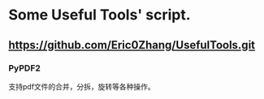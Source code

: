 # Some Useful Tools' script.
https://github.com/Eric0Zhang/UsefulTools.git
---
### PyPDF2
支持pdf文件的合并，分拆，旋转等各种操作。
